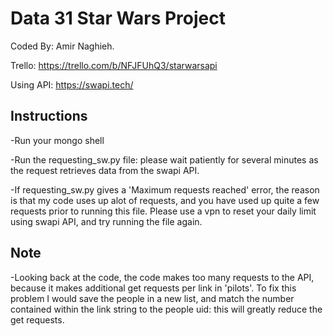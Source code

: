 # Data 31 Star Wars Project

Coded By: Amir Naghieh.

Trello: https://trello.com/b/NFJFUhQ3/starwarsapi

Using API: https://swapi.tech/

## Instructions
-Run your mongo shell

-Run the requesting_sw.py file: please wait patiently for several minutes as the request retrieves data from the swapi API.

-If requesting_sw.py gives a 'Maximum requests reached' error, the reason is that my code uses up alot of requests, and you have used up quite a few requests prior to running this file. Please use a vpn to reset your daily limit using swapi API, and try running the file again.

## Note

-Looking back at the code, the code makes too many requests to the API, because it makes additional get requests per link in 'pilots'. To fix this problem I would save the people in a new list, and match the number contained within the link string to the people uid: this will greatly reduce the get requests.
